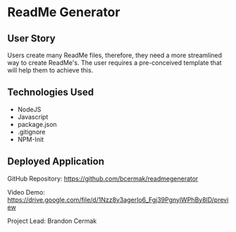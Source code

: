 # ReadMe Generator # 

## User Story ##
Users create many ReadMe files, therefore, they need a more streamlined way to create ReadMe's. The user requires a pre-conceived template that will help them to achieve this.

## Technologies Used ##
* NodeJS
* Javascript
* package.json
* .gitignore
* NPM-Init

## Deployed Application ##

GitHub Repository: https://github.com/bcermak/readmegenerator

Video Demo: https://drive.google.com/file/d/1Nzz8v3agerIo6_Fgj39PgnylWPhBy8lD/preview

<p>Project Lead: Brandon Cermak</P>

